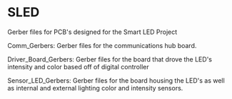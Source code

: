 # SLED
Gerber files for PCB's designed for the Smart LED Project

Comm_Gerbers: Gerber files for the communications hub board.

Driver_Board_Gerbers: Gerber files for the board that drove the LED's intensity and color based off of digital controller

Sensor_LED_Gerbers: Gerber files for the board housing the LED's as well as internal and external lighting color and
                    intensity sensors.
